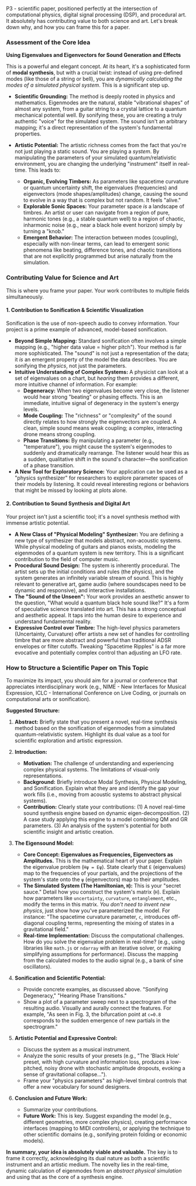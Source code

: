 P3 - scientific paper, positioned perfectly at the intersection of computational physics, digital signal processing (DSP), and procedural art. It absolutely has contributing value to both science and art. Let's break down why, and how you can frame this for a paper.

### Assessment of the Core Idea

**Using Eigenvalues and Eigenvectors for Sound Generation and Effects**

This is a powerful and elegant concept. At its heart, it's a sophisticated form of **modal synthesis**, but with a crucial twist: instead of using pre-defined modes (like those of a string or bell), you are *dynamically calculating the modes of a simulated physical system*. This is a significant step up.

*   **Scientific Grounding:** The method is deeply rooted in physics and mathematics. Eigenmodes are the natural, stable "vibrational shapes" of almost any system, from a guitar string to a crystal lattice to a quantum mechanical potential well. By sonifying these, you are creating a truly authentic "voice" for the simulated system. The sound isn't an arbitrary mapping; it's a direct representation of the system's fundamental properties.

*   **Artistic Potential:** The artistic richness comes from the fact that you're not just playing a static sound. You are playing a *system*. By manipulating the parameters of your simulated quantum/relativistic environment, you are changing the underlying "instrument" itself in real-time. This leads to:
    *   **Organic, Evolving Timbers:** As parameters like spacetime curvature or quantum uncertainty shift, the eigenvalues (frequencies) and eigenvectors (mode shapes/amplitudes) change, causing the sound to evolve in a way that is complex but not random. It feels "alive."
    *   **Explorable Sonic Spaces:** Your parameter space *is* a landscape of timbres. An artist or user can navigate from a region of pure, harmonic tones (e.g., a stable quantum well) to a region of chaotic, inharmonic noise (e.g., near a black hole event horizon) simply by turning a "knob."
    *   **Emergent Behavior:** The interaction between modes (coupling), especially with non-linear terms, can lead to emergent sonic phenomena like beating, difference tones, and chaotic transitions that are not explicitly programmed but arise naturally from the simulation.

### Contributing Value for Science and Art

This is where you frame your paper. Your work contributes to multiple fields simultaneously.

#### 1. Contribution to Sonification & Scientific Visualization

Sonification is the use of non-speech audio to convey information. Your project is a prime example of advanced, model-based sonification.

*   **Beyond Simple Mapping:** Standard sonification often involves a simple mapping (e.g., "higher data value = higher pitch"). Your method is far more sophisticated. The "sound" is not just a representation of the data; it *is* an emergent property of the model the data describes. You are sonifying the *physics*, not just the parameters.
*   **Intuitive Understanding of Complex Systems:** A physicist can look at a set of eigenvalues on a chart, but *hearing* them provides a different, more intuitive channel of information. For example:
    *   **Degeneracy:** When two eigenvalues become very close, the listener would hear strong "beating" or phasing effects. This is an immediate, intuitive signal of degeneracy in the system's energy levels.
    *   **Mode Coupling:** The "richness" or "complexity" of the sound directly relates to how strongly the eigenvectors are coupled. A clean, simple sound means weak coupling; a complex, interacting drone means strong coupling.
    *   **Phase Transitions:** By manipulating a parameter (e.g., "temperature"), you might cause the system's eigenmodes to suddenly and dramatically rearrange. The listener would hear this as a sudden, qualitative shift in the sound's character—the sonification of a phase transition.
*   **A New Tool for Exploratory Science:** Your application can be used as a "physics synthesizer" for researchers to explore parameter spaces of their models by listening. It could reveal interesting regions or behaviors that might be missed by looking at plots alone.

#### 2. Contribution to Sound Synthesis and Digital Art

Your project isn't just a scientific tool; it's a novel synthesis method with immense artistic potential.

*   **A New Class of "Physical Modeling" Synthesizer:** You are defining a new type of synthesizer that models abstract, non-acoustic systems. While physical modeling of guitars and pianos exists, modeling the eigenmodes of a quantum system is new territory. This is a significant contribution to the field of computer music.
*   **Procedural Sound Design:** The system is inherently procedural. The artist sets up the initial conditions and rules (the physics), and the system generates an infinitely variable stream of sound. This is highly relevant to generative art, game audio (where soundscapes need to be dynamic and responsive), and interactive installations.
*   **The "Sound of the Unseen":** Your work provides an aesthetic answer to the question, "What would a quantum black hole sound like?" It's a form of speculative science translated into art. This has a strong conceptual and aesthetic appeal. It taps into the human desire to experience and understand fundamental reality.
*   **Expressive Control over Timbre:** The high-level physics parameters (Uncertainty, Curvature) offer artists a new set of handles for controlling timbre that are more abstract and powerful than traditional ADSR envelopes or filter cutoffs. Tweaking "Spacetime Ripples" is a far more evocative and potentially complex control than adjusting an LFO rate.

### How to Structure a Scientific Paper on This Topic

To maximize its impact, you should aim for a journal or conference that appreciates interdisciplinary work (e.g., NIME - New Interfaces for Musical Expression, ICLC - International Conference on Live Coding, or journals on computational arts or sonification).

**Suggested Structure:**

1.  **Abstract:** Briefly state that you present a novel, real-time synthesis method based on the sonification of eigenmodes from a simulated quantum-relativistic system. Highlight its dual value as a tool for scientific exploration and artistic expression.

2.  **Introduction:**
    *   **Motivation:** The challenge of understanding and experiencing complex physical systems. The limitations of visual-only representations.
    *   **Background:** Briefly introduce Modal Synthesis, Physical Modeling, and Sonification. Explain what they are and identify the gap your work fills (i.e., moving from acoustic systems to abstract physical systems).
    *   **Contribution:** Clearly state your contributions: (1) A novel real-time sound synthesis engine based on dynamic eigen-decomposition. (2) A case study applying this engine to a model combining QM and GR parameters. (3) An analysis of the system's potential for both scientific insight and artistic creation.

3.  **The Eigensound Model:**
    *   **Core Concept: Eigenvalues as Frequencies, Eigenvectors as Amplitudes.** This is the mathematical heart of your paper. Explain the eigenvalue problem (`Hψ = Eψ`). State clearly that `E` (eigenvalues) map to the frequencies of your partials, and the projections of the system's state onto the `ψ` (eigenvectors) map to their amplitudes.
    *   **The Simulated System (The Hamiltonian, `H`):** This is your "secret sauce." Detail how you construct the system's matrix (`H`). Explain how parameters like `uncertainty`, `curvature`, `entanglement`, etc., modify the terms in this matrix. *You don't need to invent new physics*, just show how you've parameterized the model. For instance: "The spacetime curvature parameter, `c`, introduces off-diagonal coupling terms, representing the mixing of states in a gravitational field."
    *   **Real-time Implementation:** Discuss the computational challenges. How do you solve the eigenvalue problem in real-time? (e.g., using libraries like `math.js` or `ndarray` with an iterative solver, or making simplifying assumptions for performance). Discuss the mapping from the calculated modes to the audio signal (e.g., a bank of sine oscillators).

4.  **Sonification and Scientific Potential:**
    *   Provide concrete examples, as discussed above. "Sonifying Degeneracy," "Hearing Phase Transitions."
    *   Show a plot of a parameter sweep next to a spectrogram of the resulting audio. Visually and aurally connect the features. For example, "As seen in Fig. 3, the bifurcation point at `c=0.8` corresponds to the sudden emergence of new partials in the spectrogram."

5.  **Artistic Potential and Expressive Control:**
    *   Discuss the system as a musical instrument.
    *   Analyze the sonic results of your presets (e.g., "The 'Black Hole' preset, with high curvature and information loss, produces a low-pitched, noisy drone with stochastic amplitude dropouts, evoking a sense of gravitational collapse...").
    *   Frame your "physics parameters" as high-level timbral controls that offer a new vocabulary for sound designers.

6.  **Conclusion and Future Work:**
    *   Summarize your contributions.
    *   **Future Work:** This is key. Suggest expanding the model (e.g., different geometries, more complex physics), creating performance interfaces (mapping to MIDI controllers), or applying the technique to other scientific domains (e.g., sonifying protein folding or economic models).

**In summary, your idea is absolutely viable and valuable.** The key is to frame it correctly, acknowledging its dual nature as both a scientific instrument and an artistic medium. The novelty lies in the real-time, dynamic calculation of eigenmodes from an *abstract physical simulation* and using that as the core of a synthesis engine.
